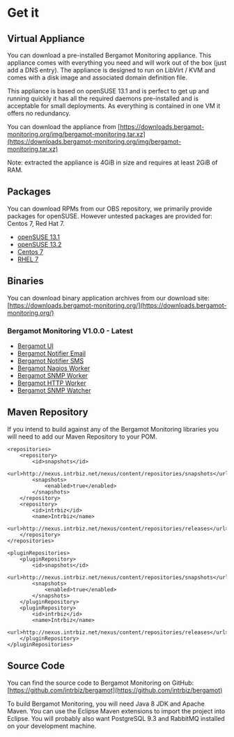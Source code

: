 # Get it

## Virtual Appliance

You can download a pre-installed Bergamot Monitoring appliance.  This appliance 
comes with everything you need and will work out of the box (just add a DNS 
entry).  The appliance is designed to run on LibVirt / KVM and comes with a disk 
image and associated domain definition file.

This appliance is based on openSUSE 13.1 and is perfect to get up and running 
quickly it has all the required daemons pre-installed and is acceptable for 
small deployments.  As everything is contained in one VM it offers no redundancy.

You can download the appliance from [https://downloads.bergamot-monitoring.org/img/bergamot-monitoring.tar.xz](https://downloads.bergamot-monitoring.org/img/bergamot-monitoring.tar.xz)

Note: extracted the appliance is 4GiB in size and requires at least 2GiB of RAM.

## Packages

You can download RPMs from our OBS repository, we primarily provide packages 
for openSUSE.  However untested packages are provided for: Centos 7, Red Hat 7.

* [openSUSE 13.1](http://obs.intrbiz.net:82/Bergamot/openSUSE_13.1/)
* [openSUSE 13.2](http://obs.intrbiz.net:82/Bergamot/openSUSE_13.2/)
* [Centos 7](http://obs.intrbiz.net:82/Bergamot/CentOS_7/)
* [RHEL 7](http://obs.intrbiz.net:82/Bergamot/RHEL_7/)

## Binaries

You can download binary application archives from our download site: [https://downloads.bergamot-monitoring.org/](https://downloads.bergamot-monitoring.org/)

### Bergamot Monitoring V1.0.0 - Latest

* [Bergamot UI](https://downloads.bergamot-monitoring.org/app/1.0.0/bergamot-ui-1.0.0.app)
* [Bergamot Notifier Email](https://downloads.bergamot-monitoring.org/app/1.0.0/bergamot-notifier-email-1.0.0.app)
* [Bergamot Notifier SMS](https://downloads.bergamot-monitoring.org/app/1.0.0/bergamot-notifier-sms-1.0.0.app)
* [Bergamot Nagios Worker](https://downloads.bergamot-monitoring.org/app/1.0.0/bergamot-worker-nagios-1.0.0.app)
* [Bergamot SNMP Worker](https://downloads.bergamot-monitoring.org/app/1.0.0/bergamot-worker-snmp-1.0.0.app)
* [Bergamot HTTP Worker](https://downloads.bergamot-monitoring.org/app/1.0.0/bergamot-worker-http-1.0.0.app)
* [Bergamot SNMP Watcher](https://downloads.bergamot-monitoring.org/app/1.0.0/bergamot-watcher-snmp-1.0.0.app)

## Maven Repository

If you intend to build against any of the Bergamot Monitoring libraries you will 
need to add our Maven Repository to your POM.

    <repositories>
        <repository>
            <id>snapshots</id>
            <url>http://nexus.intrbiz.net/nexus/content/repositories/snapshots</url>
            <snapshots>
                <enabled>true</enabled>
            </snapshots>
        </repository>
        <repository>
            <id>intrbiz</id>
            <name>Intrbiz</name>
            <url>http://nexus.intrbiz.net/nexus/content/repositories/releases</url>
        </repository>
    </repositories>
    
    <pluginRepositories>
        <pluginRepository>
            <id>snapshots</id>
            <url>http://nexus.intrbiz.net/nexus/content/repositories/snapshots</url>
            <snapshots>
                <enabled>true</enabled>
            </snapshots>
        </pluginRepository>
        <pluginRepository>
            <id>intrbiz</id>
            <name>Intrbiz</name>
            <url>http://nexus.intrbiz.net/nexus/content/repositories/releases</url>
        </pluginRepository>
    </pluginRepositories>

## Source Code

You can find the source code to Bergamot Monitoring on GitHub: [https://github.com/intrbiz/bergamot](https://github.com/intrbiz/bergamot)

To build Bergamot Monitoring, you will need Java 8 JDK and Apache Maven.  You 
can use the Eclipse Maven extensions to import the project into Eclipse.  You 
will probably also want PostgreSQL 9.3 and RabbitMQ installed on your development 
machine.


